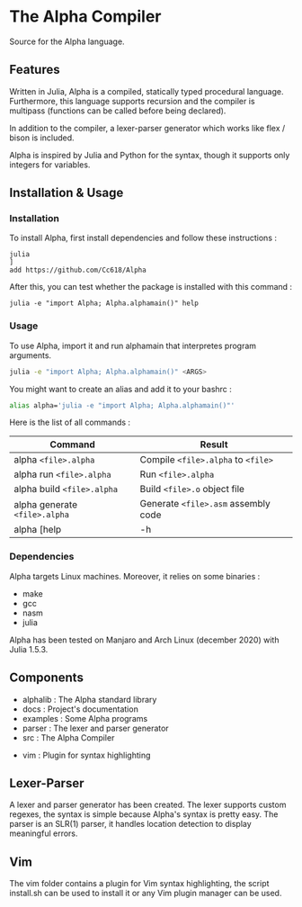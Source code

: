 # The Alpha Compiler
Source for the Alpha language.

## Features
Written in Julia, Alpha is a compiled, statically typed procedural language.
Furthermore, this language supports recursion and the compiler is multipass (functions can be called before being declared).

<!-- TODO : DOC links -->
In addition to the compiler, a lexer-parser generator which works like flex / bison is included.

Alpha is inspired by Julia and Python for the syntax, though it supports only integers for variables.

## Installation & Usage
### Installation
To install Alpha, first install dependencies and follow these instructions :
```
julia
]
add https://github.com/Cc618/Alpha
```

After this, you can test whether the package is installed with this command :
```
julia -e "import Alpha; Alpha.alphamain()" help
```

### Usage
To use Alpha, import it and run alphamain that interpretes program arguments.
```sh
julia -e "import Alpha; Alpha.alphamain()" <ARGS>
```

You might want to create an alias and add it to your bashrc :
```sh
alias alpha='julia -e "import Alpha; Alpha.alphamain()"'
```

Here is the list of all commands :

| Command | Result |
| ------- | ------ |
| alpha `<file>.alpha`          | Compile `<file>.alpha` to `<file>`      |
| alpha run `<file>.alpha`      | Run `<file>.alpha`                    |
| alpha build `<file>.alpha`    | Build `<file>.o` object file          |
| alpha generate `<file>.alpha` | Generate `<file>.asm` assembly code   |
| alpha [help|-h|--help]      | Show help                           |

### Dependencies
Alpha targets Linux machines.
Moreover, it relies on some binaries :

- make
- gcc
- nasm
- julia

Alpha has been tested on Manjaro and Arch Linux (december 2020) with Julia 1.5.3.

## Components
- alphalib : The Alpha standard library
- docs : Project's documentation
- examples : Some Alpha programs
- parser : The lexer and parser generator
- src : The Alpha Compiler
<!-- TODO : DOC link -->
- vim : Plugin for syntax highlighting

## Lexer-Parser
<!-- TODO : DOC link -->
A lexer and parser generator has been created.
The lexer supports custom regexes, the syntax is simple because Alpha's syntax is pretty easy.
The parser is an SLR(1) parser, it handles location detection to display meaningful errors.

## Vim
The vim folder contains a plugin for Vim syntax highlighting, the script install.sh can be used to install it
or any Vim plugin manager can be used.

<!-- TODO : Examples -->
